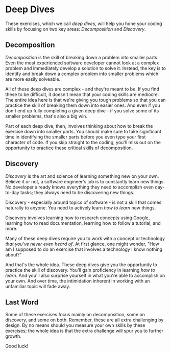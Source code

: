# Deep Dives

These exercises, which we call _deep dives_, will help you hone your coding skills by focusing on two key areas: _Decomposition_ and _Discovery_.

## Decomposition

_Decomposition_ is the skill of breaking down a problem into smaller parts. Even the most experienced software developer cannot look at a complex problem and immediately develop a solution to solve it. Instead, the key is to identify and break down a complex problem into smaller problems which are more easily solveable.

All of these deep dives are complex - and they're meant to be. If you find these to be difficult, it doesn't mean that your coding skills are mediocre. The entire idea here is that we're giving you tough problems so that you can practice the skill of breaking them down into easier ones. And even if you don't end up fully completing a given deep dive - if you solve some of its smaller problems, that's also a big win.

Part of each deep dive, then, involves thinking about how to break the exercise down into smaller parts. You should make sure to take significant time in identifying the smaller parts before you even type your first character of code. If you skip straight to the coding, you'll miss out on the opportunity to practice these critical skills of decomposition.

## Discovery

_Discovery_ is the art and science of learning something new on your own. Believe it or not, a software engineer's job is to constantly learn new things. No developer already knows everything they need to accomplish even day-to-day tasks; they always need to be discovering new things.

Discovery - especially around topics of software - is not a skill that comes naturally to anyone. You need to actively learn _how to learn_ new things.

Discovery involves learning how to research concepts using Google, learning how to read documentation, learning how to follow a tutorial, and more.

Many of these deep dives require you to work with a concept or technology _that you've never even heard of_. At first glance, one might wonder, "How am I supposed to do an exercise that involves a technology I know nothing about?"

And that's the whole idea. These deep dives give you the opportunity to practice the skill of discovery. You'll gain proficiency in learning _how to learn_. And you'll also surprise yourself in what you're able to accomplish on your own. And over time, the intimidation inherent in working with an unfamiliar topic will fade away.

## Last Word

Some of these exercises focus mainly on decomposition, some on discovery, and some on both. Remember, these are all extra challenging by design. By no means should you measure your own skills by these exercises; the whole idea is that the extra challenge will spur you to further growth.

Good luck!
